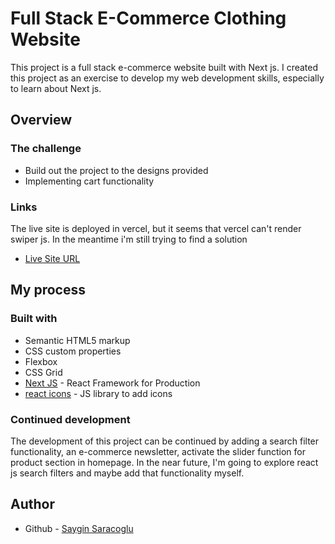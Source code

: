 # Full Stack E-Commerce Clothing Website
This project is a full stack e-commerce website built with Next js. I created this project as an exercise to develop my web development skills, especially to learn about Next js.


## Overview

### The challenge

- Build out the project to the designs provided
- Implementing cart functionality 

### Links
The live site is deployed in vercel, but it seems that vercel can't render swiper js. In the meantime i'm still trying to find a solution
- [Live Site URL](https://full-stack-ecommerce-clothing-web.vercel.app/)

## My process

### Built with

- Semantic HTML5 markup
- CSS custom properties
- Flexbox
- CSS Grid
- [Next JS](https://nextjs.org/) - React Framework for Production
- [react icons](https://react-icons.github.io/react-icons/) - JS library to add icons

### Continued development
The development of this project can be continued by adding a search filter functionality, an e-commerce newsletter, activate the slider function for product section in homepage. In the near future, I'm going to explore react js search filters and maybe add that functionality myself.

## Author

- Github - [Saygin Saracoglu](https://github.com/Sayginsaracoglu/)

